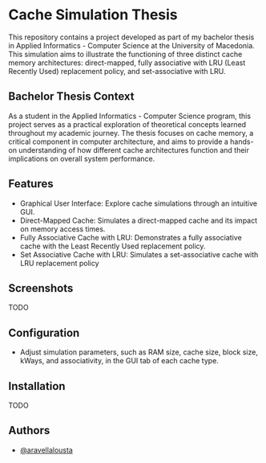 
# Cache Simulation Thesis

This repository contains a project developed as part of my bachelor thesis in Applied Informatics - Computer Science at the University of Macedonia. This simulation aims to illustrate the functioning of three distinct cache memory architectures: direct-mapped, fully associative with LRU (Least Recently Used) replacement policy, and set-associative with LRU. 


## Bachelor Thesis Context
As a student in the Applied Informatics - Computer Science program, this project serves as a practical exploration of theoretical concepts learned throughout my academic journey. The thesis focuses on cache memory, a critical component in computer architecture, and aims to provide a hands-on understanding of how different cache architectures function and their implications on overall system performance.


## Features
- Graphical User Interface: Explore cache simulations through an intuitive GUI.
- Direct-Mapped Cache: Simulates a direct-mapped cache and its impact on memory access times.
- Fully Associative Cache with LRU: Demonstrates a fully associative cache with the Least Recently Used replacement policy.
- Set Associative Cache with LRU: Simulates a set-associative cache with LRU replacement policy



## Screenshots

TODO


## Configuration
- Adjust simulation parameters, such as RAM size, cache size, block size, kWays, and associativity, in the GUI tab of each cache type.
## Installation

TODO
    
## Authors

- [@aravellalousta](https://www.github.com/aravellalousta)

